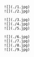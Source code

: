 ```grid|2
![](./1.jpg)
![](./2.jpg)
```

```grid|3
![](./3.jpg)
![](./4.jpg)
![](./5.jpg)
```

```grid|4|My super images
![](./6.jpg)
![](./7.jpg)
![](./8.jpg)
![](./9.jpg)
```
